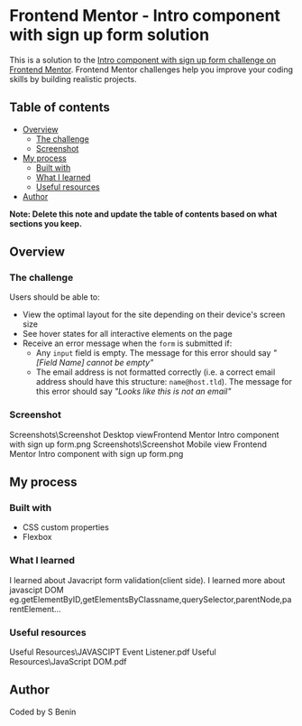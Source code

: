 # Frontend Mentor - Intro component with sign up form solution

This is a solution to the [Intro component with sign up form challenge on Frontend Mentor](https://www.frontendmentor.io/challenges/intro-component-with-signup-form-5cf91bd49edda32581d28fd1). Frontend Mentor challenges help you improve your coding skills by building realistic projects. 

## Table of contents

- [Overview](#overview)
  - [The challenge](#the-challenge)
  - [Screenshot](#screenshot)
- [My process](#my-process)
  - [Built with](#built-with)
  - [What I learned](#what-i-learned)
  - [Useful resources](#useful-resources)
- [Author](#author)


**Note: Delete this note and update the table of contents based on what sections you keep.**

## Overview

### The challenge

Users should be able to:

- View the optimal layout for the site depending on their device's screen size
- See hover states for all interactive elements on the page
- Receive an error message when the `form` is submitted if:
  - Any `input` field is empty. The message for this error should say *"[Field Name] cannot be empty"*
  - The email address is not formatted correctly (i.e. a correct email address should have this structure: `name@host.tld`). The message for this error should say *"Looks like this is not an email"*

### Screenshot
Screenshots\Screenshot Desktop viewFrontend Mentor Intro component with sign up form.png
Screenshots\Screenshot Mobile view Frontend Mentor Intro component with sign up form.png

## My process

### Built with
- CSS custom properties
- Flexbox

### What I learned
  I learned about Javacript form validation(client side).
  I learned more about javascipt DOM 
    eg.getElementByID,getElementsByClassname,querySelector,parentNode,parentElement...

### Useful resources

Useful Resources\JAVASCIPT Event Listener.pdf
Useful Resources\JavaScript DOM.pdf

## Author
Coded by S Benin




